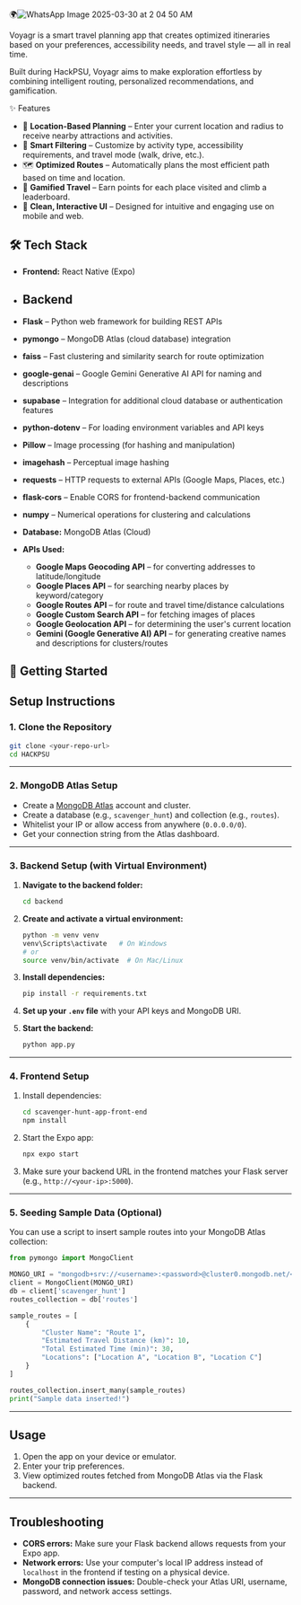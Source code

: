 🌍![WhatsApp Image 2025-03-30 at 2 04 50 AM](https://github.com/user-attachments/assets/8e0e26b4-d1bd-4f4a-acbd-d9c8b4ba5af2)


Voyagr is a smart travel planning app that creates optimized itineraries based on your preferences, accessibility needs, and travel style — all in real time.

Built during HackPSU, Voyagr aims to make exploration effortless by combining intelligent routing, personalized recommendations, and gamification.

✨ Features

- 🔎 **Location-Based Planning** – Enter your current location and radius to receive nearby attractions and activities.
- 🎯 **Smart Filtering** – Customize by activity type, accessibility requirements, and travel mode (walk, drive, etc.).
- 🗺️ **Optimized Routes** – Automatically plans the most efficient path based on time and location.
- 🏅 **Gamified Travel** – Earn points for each place visited and climb a leaderboard.
- 📱 **Clean, Interactive UI** – Designed for intuitive and engaging use on mobile and web.

## 🛠️ Tech Stack

- **Frontend:** React Native (Expo)
- ## Backend

- **Flask** – Python web framework for building REST APIs
- **pymongo** – MongoDB Atlas (cloud database) integration
- **faiss** – Fast clustering and similarity search for route optimization
- **google-genai** – Google Gemini Generative AI API for naming and descriptions
- **supabase** – Integration for additional cloud database or authentication features
- **python-dotenv** – For loading environment variables and API keys
- **Pillow** – Image processing (for hashing and manipulation)
- **imagehash** – Perceptual image hashing
- **requests** – HTTP requests to external APIs (Google Maps, Places, etc.)
- **flask-cors** – Enable CORS for frontend-backend communication
- **numpy** – Numerical operations for clustering and calculations
- **Database:** MongoDB Atlas (Cloud)
- **APIs Used:**
  - **Google Maps Geocoding API** – for converting addresses to latitude/longitude
  - **Google Places API** – for searching nearby places by keyword/category
  - **Google Routes API** – for route and travel time/distance calculations
  - **Google Custom Search API** – for fetching images of places
  - **Google Geolocation API** – for determining the user's current location
  - **Gemini (Google Generative AI) API** – for generating creative names and descriptions for clusters/routes

## 🚀 Getting Started

## Setup Instructions

### 1. Clone the Repository

```sh
git clone <your-repo-url>
cd HACKPSU
```

---

### 2. MongoDB Atlas Setup

- Create a [MongoDB Atlas](https://www.mongodb.com/cloud/atlas) account and cluster.
- Create a database (e.g., `scavenger_hunt`) and collection (e.g., `routes`).
- Whitelist your IP or allow access from anywhere (`0.0.0.0/0`).
- Get your connection string from the Atlas dashboard.

---

### 3. Backend Setup (with Virtual Environment)

1. **Navigate to the backend folder:**
    ```sh
    cd backend
    ```

2. **Create and activate a virtual environment:**
    ```sh
    python -m venv venv
    venv\Scripts\activate   # On Windows
    # or
    source venv/bin/activate  # On Mac/Linux
    ```

3. **Install dependencies:**
    ```sh
    pip install -r requirements.txt
    ```

4. **Set up your `.env` file** with your API keys and MongoDB URI.

5. **Start the backend:**
    ```sh
    python app.py
    ```

---
### 4. Frontend Setup

1. Install dependencies:

    ```sh
    cd scavenger-hunt-app-front-end
    npm install
    ```

2. Start the Expo app:

    ```sh
    npx expo start
    ```

3. Make sure your backend URL in the frontend matches your Flask server (e.g., `http://<your-ip>:5000`).

---

### 5. Seeding Sample Data (Optional)

You can use a script to insert sample routes into your MongoDB Atlas collection:

```python
from pymongo import MongoClient

MONGO_URI = "mongodb+srv://<username>:<password>@cluster0.mongodb.net/<dbname>?retryWrites=true&w=majority"
client = MongoClient(MONGO_URI)
db = client['scavenger_hunt']
routes_collection = db['routes']

sample_routes = [
    {
        "Cluster Name": "Route 1",
        "Estimated Travel Distance (km)": 10,
        "Total Estimated Time (min)": 30,
        "Locations": ["Location A", "Location B", "Location C"]
    }
]

routes_collection.insert_many(sample_routes)
print("Sample data inserted!")
```

---

## Usage

1. Open the app on your device or emulator.
2. Enter your trip preferences.
3. View optimized routes fetched from MongoDB Atlas via the Flask backend.

---

## Troubleshooting

- **CORS errors:** Make sure your Flask backend allows requests from your Expo app.
- **Network errors:** Use your computer's local IP address instead of `localhost` in the frontend if testing on a physical device.
- **MongoDB connection issues:** Double-check your Atlas URI, username, password, and network access settings.
